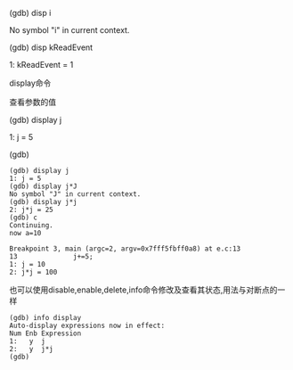 \(gdb\) disp i

No symbol "i" in current context.

\(gdb\) disp kReadEvent

1: kReadEvent = 1

display命令

查看参数的值

\(gdb\) display j

1: j = 5

\(gdb\)

```
(gdb) display j
1: j = 5
(gdb) display j*J
No symbol "J" in current context.
(gdb) display j*j
2: j*j = 25
(gdb) c
Continuing.
now a=10

Breakpoint 3, main (argc=2, argv=0x7fff5fbff0a8) at e.c:13
13              j+=5;
1: j = 10
2: j*j = 100
```

也可以使用disable,enable,delete,info命令修改及查看其状态,用法与对断点的一样

```
(gdb) info display
Auto-display expressions now in effect:
Num Enb Expression
1:   y  j
2:   y  j*j
(gdb) 

```



